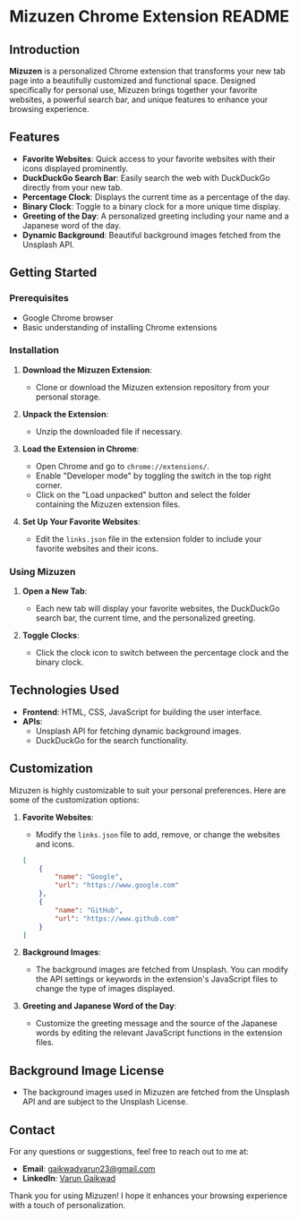 # Mizuzen Chrome Extension README

## Introduction

**Mizuzen** is a personalized Chrome extension that transforms your new tab page into a beautifully customized and functional space. Designed specifically for personal use, Mizuzen brings together your favorite websites, a powerful search bar, and unique features to enhance your browsing experience.

## Features

- **Favorite Websites**: Quick access to your favorite websites with their icons displayed prominently.
- **DuckDuckGo Search Bar**: Easily search the web with DuckDuckGo directly from your new tab.
- **Percentage Clock**: Displays the current time as a percentage of the day.
- **Binary Clock**: Toggle to a binary clock for a more unique time display.
- **Greeting of the Day**: A personalized greeting including your name and a Japanese word of the day.
- **Dynamic Background**: Beautiful background images fetched from the Unsplash API.

## Getting Started

### Prerequisites

- Google Chrome browser
- Basic understanding of installing Chrome extensions

### Installation

1. **Download the Mizuzen Extension**:
   - Clone or download the Mizuzen extension repository from your personal storage.

2. **Unpack the Extension**:
   - Unzip the downloaded file if necessary.

3. **Load the Extension in Chrome**:
   - Open Chrome and go to `chrome://extensions/`.
   - Enable "Developer mode" by toggling the switch in the top right corner.
   - Click on the "Load unpacked" button and select the folder containing the Mizuzen extension files.

4. **Set Up Your Favorite Websites**:
   - Edit the `links.json` file in the extension folder to include your favorite websites and their icons.

### Using Mizuzen

1. **Open a New Tab**:
   - Each new tab will display your favorite websites, the DuckDuckGo search bar, the current time, and the personalized greeting.
   
2. **Toggle Clocks**:
   - Click the clock icon to switch between the percentage clock and the binary clock.

## Technologies Used

- **Frontend**: HTML, CSS, JavaScript for building the user interface.
- **APIs**: 
  - Unsplash API for fetching dynamic background images.
  - DuckDuckGo for the search functionality.

## Customization

Mizuzen is highly customizable to suit your personal preferences. Here are some of the customization options:

1. **Favorite Websites**:
   - Modify the `links.json` file to add, remove, or change the websites and icons.

   ```json
   [
       {
           "name": "Google",
           "url": "https://www.google.com"
       },
       {
           "name": "GitHub",
           "url": "https://www.github.com"
       }
   ]
   ```
2. **Background Images**:
   - The background images are fetched from Unsplash. You can modify the API settings or keywords in the extension's JavaScript files to change the type of images displayed.

3. **Greeting and Japanese Word of the Day**:
   - Customize the greeting message and the source of the Japanese words by editing the relevant JavaScript functions in the extension files.

## Background Image License

- The background images used in Mizuzen are fetched from the Unsplash API and are subject to the Unsplash License.

## Contact

For any questions or suggestions, feel free to reach out to me at:

- **Email**: gaikwadvarun23@gmail.com
- **LinkedIn**: [Varun Gaikwad](https://www.linkedin.com/in/varun-gaikwad/)

Thank you for using Mizuzen! I hope it enhances your browsing experience with a touch of personalization.
